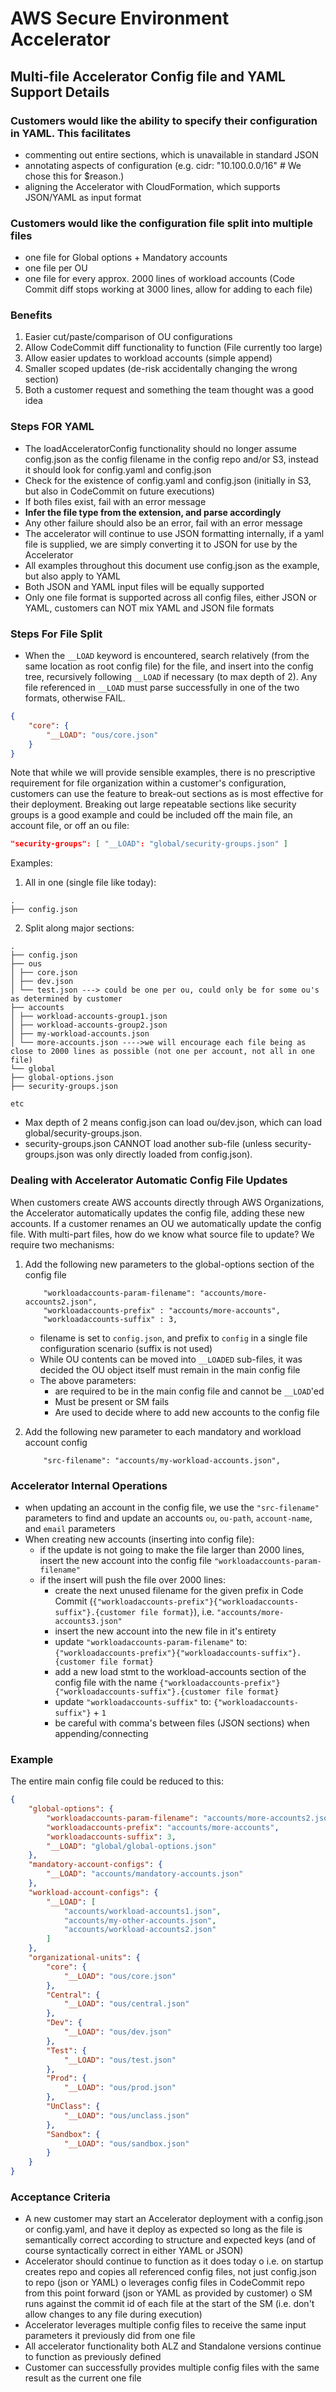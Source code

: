 # AWS Secure Environment Accelerator

## **Multi-file Accelerator Config file and YAML Support Details**

### Customers would like the ability to specify their configuration in YAML. This facilitates

-   commenting out entire sections, which is unavailable in standard JSON
-   annotating aspects of configuration (e.g. cidr: "10.100.0.0/16" # We chose this for \$reason.)
-   aligning the Accelerator with CloudFormation, which supports JSON/YAML as input format

### Customers would like the configuration file split into multiple files

-   one file for Global options + Mandatory accounts
-   one file per OU
-   one file for every approx. 2000 lines of workload accounts (Code Commit diff stops working at 3000 lines, allow for adding to each file)

### Benefits

1. Easier cut/paste/comparison of OU configurations
2. Allow CodeCommit diff functionality to function (File currently too large)
3. Allow easier updates to workload accounts (simple append)
4. Smaller scoped updates (de-risk accidentally changing the wrong section)
5. Both a customer request and something the team thought was a good idea

### Steps FOR YAML

-   The loadAcceleratorConfig functionality should no longer assume config.json as the config filename in the config repo and/or S3, instead it should look for config.yaml and config.json
-   Check for the existence of config.yaml and config.json (initially in S3, but also in CodeCommit on future executions)
-   If both files exist, fail with an error message
-   **Infer the file type from the extension, and parse accordingly**
-   Any other failure should also be an error, fail with an error message
-   The accelerator will continue to use JSON formatting internally, if a yaml file is supplied, we are simply converting it to JSON for use by the Accelerator
-   All examples throughout this document use config.json as the example, but also apply to YAML
-   Both JSON and YAML input files will be equally supported
-   Only one file format is supported across all config files, either JSON or YAML, customers can NOT mix YAML and JSON file formats

### Steps For File Split

-   When the `__LOAD` keyword is encountered, search relatively (from the same location as root config file) for the file, and insert into the config tree, recursively following `__LOAD` if necessary (to max depth of 2). Any file referenced in `__LOAD` must parse successfully in one of the two formats, otherwise FAIL.

```json
{
    "core": {
        "__LOAD": "ous/core.json"
    }
}
```

Note that while we will provide sensible examples, there is no prescriptive requirement for file organization within a customer's configuration, customers can use the feature to break-out sections as is most effective for their deployment. Breaking out large repeatable sections like security groups is a good example and could be included off the main file, an account file, or off an ou file:

```json
"security-groups": [ "__LOAD": "global/security-groups.json" ]
```

Examples:

1. All in one (single file like today):

```
.
├── config.json
```

2. Split along major sections:

```
.
├── config.json
├── ous
│ ├── core.json
│ ├── dev.json
│ └── test.json ---> could be one per ou, could only be for some ou's as determined by customer
├── accounts
│ ├── workload-accounts-group1.json
│ ├── workload-accounts-group2.json
│ ├── my-workload-accounts.json
│ └── more-accounts.json ---->we will encourage each file being as close to 2000 lines as possible (not one per account, not all in one file)
└── global
├── global-options.json
├── security-groups.json

etc
```

-   Max depth of 2 means config.json can load ou/dev.json, which can load global/security-groups.json.
-   security-groups.json CANNOT load another sub-file (unless security-groups.json was only directly loaded from config.json).

### Dealing with Accelerator Automatic Config File Updates

When customers create AWS accounts directly through AWS Organizations, the Accelerator automatically updates the config file, adding these new accounts. If a customer renames an OU we automatically update the config file. With multi-part files, how do we know what source file to update? We require two mechanisms:

1. Add the following new parameters to the global-options section of the config file

    ```
        "workloadaccounts-param-filename": "accounts/more-accounts2.json",
        "workloadaccounts-prefix" : "accounts/more-accounts",
        "workloadaccounts-suffix" : 3,
    ```

    - filename is set to `config.json`, and prefix to `config` in a single file configuration scenario (suffix is not used)
    - While OU contents can be moved into `__LOADED` sub-files, it was decided the OU object itself must remain in the main config file
    - The above parameters:
        - are required to be in the main config file and cannot be `__LOAD`'ed
        - Must be present or SM fails
        - Are used to decide where to add new accounts to the config file

2. Add the following new parameter to each mandatory and workload account config

    ```
        "src-filename": "accounts/my-workload-accounts.json",
    ```

### Accelerator Internal Operations

-   when updating an account in the config file, we use the `"src-filename"` parameters to find and update an accounts `ou`, `ou-path`, `account-name`, and `email` parameters
-   When creating new accounts (inserting into config file):
    -   if the update is not going to make the file larger than 2000 lines, insert the new account into the config file `"workloadaccounts-param-filename"`
    -   if the insert will push the file over 2000 lines:
        -   create the next unused filename for the given prefix in Code Commit (`{"workloadaccounts-prefix"}{"workloadaccounts-suffix"}.{customer file format}`), i.e. `"accounts/more-accounts3.json"`
        -   insert the new account into the new file in it's entirety
        -   update `"workloadaccounts-param-filename"` to: `{"workloadaccounts-prefix"}{"workloadaccounts-suffix"}.{customer file format}`
        -   add a new load stmt to the workload-accounts section of the config file with the name `{"workloadaccounts-prefix"}{"workloadaccounts-suffix"}.{customer file format}`
        -   update `"workloadaccounts-suffix"` to: `{"workloadaccounts-suffix"}` + `1`
        -   be careful with comma's between files (JSON sections) when appending/connecting

### Example

The entire main config file could be reduced to this:

```json
{
    "global-options": {
        "workloadaccounts-param-filename": "accounts/more-accounts2.json",
        "workloadaccounts-prefix": "accounts/more-accounts",
        "workloadaccounts-suffix": 3,
        "__LOAD": "global/global-options.json"
    },
    "mandatory-account-configs": {
        "__LOAD": "accounts/mandatory-accounts.json"
    },
    "workload-account-configs": {
        "__LOAD": [
            "accounts/workload-accounts1.json",
            "accounts/my-other-accounts.json",
            "accounts/workload-accounts2.json"
        ]
    },
    "organizational-units": {
        "core": {
            "__LOAD": "ous/core.json"
        },
        "Central": {
            "__LOAD": "ous/central.json"
        },
        "Dev": {
            "__LOAD": "ous/dev.json"
        },
        "Test": {
            "__LOAD": "ous/test.json"
        },
        "Prod": {
            "__LOAD": "ous/prod.json"
        },
        "UnClass": {
            "__LOAD": "ous/unclass.json"
        },
        "Sandbox": {
            "__LOAD": "ous/sandbox.json"
        }
    }
}
```

### Acceptance Criteria

-   A new customer may start an Accelerator deployment with a config.json or config.yaml, and have it deploy as expected so long as the file is semantically correct according to structure and expected keys (and of course syntactically correct in either YAML or JSON)
-   Accelerator should continue to function as it does today
    o i.e. on startup creates repo and copies all referenced config files, not just config.json to repo (json or YAML)
    o leverages config files in CodeCommit repo from this point forward (json or YAML as provided by customer)
    o SM runs against the commit id of each file at the start of the SM (i.e. don't allow changes to any file during execution)
-   Accelerator leverages multiple config files to receive the same input parameters it previously did from one file
-   All accelerator functionality both ALZ and Standalone versions continue to function as previously defined
-   Customer can successfully provides multiple config files with the same result as the current one file
